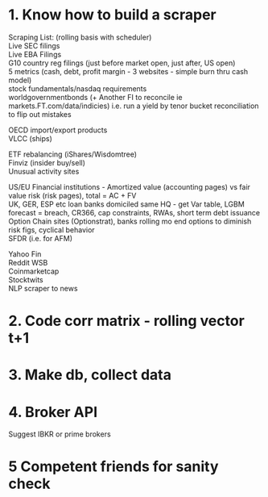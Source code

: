 # 1. Know how to build a scraper<br>
Scraping List: (rolling basis with scheduler)<br>
Live SEC filings<br>
Live EBA Filings<br>
G10 country reg filings (just before market open, just after, US open)<br>
5 metrics (cash, debt, profit margin - 3 websites - simple burn thru cash model)<br>
stock fundamentals/nasdaq requirements<br>
worldgovernmentbonds (+ Another FI to reconcile ie markets.FT.com/data/indicies) i.e. run a yield by tenor bucket reconciliation to flip out mistakes<br>

OECD import/export products<br>
VLCC (ships)<br>

ETF rebalancing (iShares/Wisdomtree)<br>
Finviz (insider buy/sell)<br>
Unusual activity sites<br>

US/EU Financial institutions - Amortized value (accounting pages) vs fair value risk (risk pages), total = AC + FV<br>
UK, GER, ESP etc loan banks domiciled same HQ - get Var table, LGBM forecast = breach, CR366, cap constraints, RWAs, short term debt issuance<br>
Option Chain sites (Optionstrat), banks rolling mo end options to diminish risk figs, cyclical behavior<br>
SFDR (i.e. for AFM)<br>

Yahoo Fin<br>
Reddit WSB<br>
Coinmarketcap<br>
Stocktwits<br>
NLP scraper to news<br>

# 2. Code corr matrix - rolling vector t+1

# 3. Make db, collect data

# 4. Broker API
Suggest IBKR or prime brokers

# 5 Competent friends for sanity check<br>
